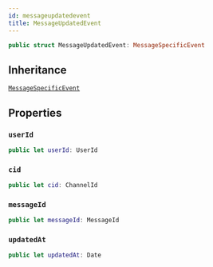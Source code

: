 ```yaml
---
id: messageupdatedevent 
title: MessageUpdatedEvent
--- 
```


``` swift
public struct MessageUpdatedEvent: MessageSpecificEvent 
```

## Inheritance

[`MessageSpecificEvent`](MessageSpecificEvent)

## Properties

### `userId`

``` swift
public let userId: UserId
```

### `cid`

``` swift
public let cid: ChannelId
```

### `messageId`

``` swift
public let messageId: MessageId
```

### `updatedAt`

``` swift
public let updatedAt: Date
```

